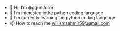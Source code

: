 - 👋 Hi, I’m @gguniform
- 👀 I’m interested inthe python coding language
- 🌱 I’m currently learning the python coding language
- 📫 How to reach me williamsahmir59@gmail.com

<!---
gguniform/gguniform is a ✨ special ✨ repository because its `README.md` (this file) appears on your GitHub profile.
You can click the Preview link to take a look at your changes.
--->
